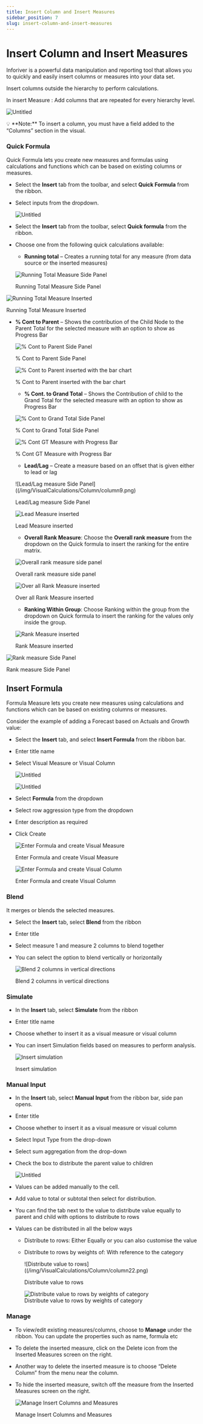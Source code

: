 ```yaml
---
title: Insert Column and Insert Measures
sidebar_position: 7
slug: insert-column-and-insert-measures
---
```


# Insert Column and Insert Measures

Inforiver is a powerful data manipulation and reporting tool that allows you to quickly and easily insert columns or measures into your data set.

Insert columns outside the hierarchy to perform calculations.

In insert Measure : Add columns that are repeated for every hierarchy level.

![Untitled](/img/VisualCalculations/Column/column1.png)

<aside>
💡 **Note:** To insert a column, you must have a field added to the “Columns” section in the visual.

</aside>

### Quick Formula

Quick Formula lets you create new measures and formulas using calculations and functions which can be based on existing columns or measures.

- Select the **Insert** tab from the toolbar, and select **Quick Formula** from the ribbon.
- Select inputs from the dropdown.
    
    ![Untitled](/img/VisualCalculations/Column/column2.png)

- Select the **Insert** tab from the toolbar, select **Quick formula** from the ribbon.
- Choose one from the following quick calculations available:
    - **Running total** – Creates a running total for any measure (from data source or the inserted measures)
    
    ![Running Total Measure Side Panel](/img/VisualCalculations/Column/column3.png)

    Running Total Measure Side Panel
    

![Running Total Measure Inserted](/img/VisualCalculations/Column/column4.png)

Running Total Measure Inserted

- **% Cont to Parent** – Shows the contribution of the Child Node to the Parent Total for the selected measure with an option to show as Progress Bar
    
    ![% Cont to Parent Side Panel](/img/VisualCalculations/Column/column5.png)
    
    % Cont to Parent Side Panel
    
    ![% Cont to Parent inserted with the bar chart](/img/VisualCalculations/Column/column6.png)

    % Cont to Parent inserted with the bar chart
    
    - **% Cont. to Grand Total** – Shows the Contribution of child to the Grand Total for the selected measure with an option to show as Progress Bar
    
    ![% Cont to Grand Total Side Panel](/img/VisualCalculations/Column/column7.png)

    % Cont to Grand Total Side Panel
    
    ![% Cont GT Measure with Progress Bar](/img/VisualCalculations/Column/column8.png)   

    % Cont GT Measure with Progress Bar
    
    - **Lead/Lag** – Create a measure based on an offset that is given either to lead or lag
    
    ![Lead/Lag  measure Side Panel]((/img/VisualCalculations/Column/column9.png)
    
    Lead/Lag  measure Side Panel
    
    ![Lead Measure inserted](/img/VisualCalculations/Column/column10.png)
    
    Lead Measure inserted
    
    - **Overall Rank Measure**: Choose the **Overall rank measure** from the dropdown on the Quick formula to insert the ranking for the entire matrix.
    
    ![Overall rank measure side panel](/img/VisualCalculations/Column/column11.png)
    
    Overall rank measure side panel
    
    ![Over all Rank Measure inserted](/img/VisualCalculations/Column/column12.png)

    Over all Rank Measure inserted
    
    - **Ranking Within Group**:  Choose Ranking within the group from the dropdown on Quick formula to insert the ranking for the values only inside the group.
    
    ![Rank Measure inserted](/img/VisualCalculations/Column/column13.png)
    
    Rank Measure inserted
    

![Rank measure Side Panel](/img/VisualCalculations/Column/column14.png)

Rank measure Side Panel

## Insert Formula

Formula Measure lets you create new measures using calculations and functions which can be based on existing columns or measures.

Consider the example of adding a Forecast based on Actuals and Growth value:

- Select the **Insert** tab, and select **Insert Formula** from the ribbon bar.
- Enter title name
- Select Visual Measure or Visual Column
    
    ![Untitled](/img/VisualCalculations/Column/column15.png)

    ![Untitled](/img/VisualCalculations/Column/column16.png)
    
- Select **Formula** from the dropdown
- Select row aggression type from the dropdown
- Enter description as required
- Click Create
    
    ![Enter Formula and create Visual Measure](/img/VisualCalculations/Column/column17.png)
    
    Enter Formula and create Visual Measure
    
    ![Enter Formula and create Visual Column](/img/VisualCalculations/Column/column18.png)
    
    Enter Formula and create Visual Column
    

### Blend

It merges or blends the selected measures. 

- Select the **Insert** tab, select **Blend** from the ribbon
- Enter title
- Select measure 1 and measure 2 columns to blend together
- You can select the option to blend vertically or horizontally
    
    ![Blend 2 columns in vertical directions](/img/VisualCalculations/Column/column19.png)
    
    Blend 2 columns in vertical directions
    

### Simulate

- In the **Insert** tab, select **Simulate** from the ribbon
- Enter title name
- Choose whether to insert it as a visual measure or visual column
- You can insert Simulation fields based on measures to perform analysis.
    
    ![Insert simulation ](/img/VisualCalculations/Column/column20.png)
    
    Insert simulation 
    

### Manual Input

- In the **Insert** tab, select **Manual Input** from the ribbon bar, side pan opens.
- Enter title
- Choose whether to insert it as a visual measure or visual column
- Select Input Type from the drop-down
- Select sum aggregation from the drop-down
- Check the box to distribute the parent value to children
    
    ![Untitled](/img/VisualCalculations/Column/column21.png)

- Values can be added manually to the cell.
- Add value to total or subtotal then select for distribution.
- You can find the tab next to the value to distribute value equally to parent and child with options to distribute to rows
- Values can be distributed in all the below ways
    - Distribute to rows: Either Equally or you can also customise the value
    - Distribute to rows by weights of: With reference to the category
        
        ![Distribute value to rows]((/img/VisualCalculations/Column/column22.png)
        
        Distribute value to rows
        
        ![Distribute value to rows by weights of category](/img/VisualCalculations/Column/column23.png)  
        Distribute value to rows by weights of category
        

### Manage

- To view/edit existing measures/columns, choose to **Manage** under the ribbon. You can update the properties such as name, formula etc
- To delete the inserted measure, click on the Delete icon from the Inserted Measures screen on the right.
- Another way to delete the inserted measure is to choose “Delete Column” from the menu near the column.
- To hide the inserted measure, switch off the measure from the Inserted Measures screen on the right.
    
    ![Manage Insert Columns and Measures](/img/VisualCalculations/Column/column24.png)
    
    Manage Insert Columns and Measures